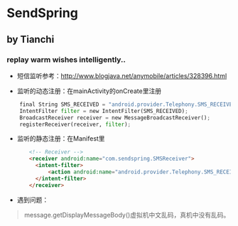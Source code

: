 SendSpring
==========
   by Tianchi
----------
### replay warm wishes intelligently..

 * 短信监听参考：http://www.blogjava.net/anymobile/articles/328396.html

 * 监听的动态注册：在mainActivity的onCreate里注册

```python
    final String SMS_RECEIVED = "android.provider.Telephony.SMS_RECEIVED";
    IntentFilter filter = new IntentFilter(SMS_RECEIVED);
    BroadcastReceiver receiver = new MessageBroadcastReceiver();
    registerReceiver(receiver, filter);
```

 * 监听的静态注册：在Manifest里

``` html
       <!-- Receiver -->
       <receiver android:name="com.sendspring.SMSReceiver">
         <intent-filter>
             <action android:name="android.provider.Telephony.SMS_RECEIVED" />
         </intent-filter>
       </receiver>
```


 * 遇到问题：
 >message.getDisplayMessageBody()虚拟机中文乱码，真机中没有乱码。

